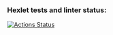 ### Hexlet tests and linter status:
[![Actions Status](https://github.com/Karma7869/java-project-71/actions/workflows/hexlet-check.yml/badge.svg)](https://github.com/Karma7869/java-project-71/actions)